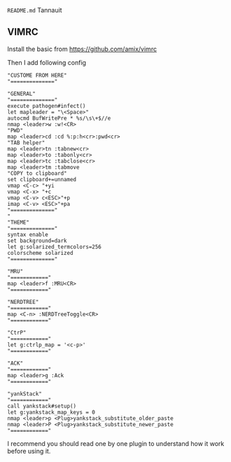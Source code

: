 `README.md` Tannauit

## VIMRC ##
Install the basic from https://github.com/amix/vimrc

Then I add following config

	"CUSTOME FROM HERE"
	"=============="
	
	"GENERAL"
	"=============="
	execute pathogen#infect()
	let mapleader = "\<Space>"
	autocmd BufWritePre * %s/\s\+$//e
	nmap <leader>w :w!<CR>
	"PWD"
	map <leader>cd :cd %:p:h<cr>:pwd<cr>
	"TAB helper"
	map <leader>tn :tabnew<cr>
	map <leader>to :tabonly<cr>
	map <leader>tc :tabclose<cr>
	map <leader>tm :tabmove
	"COPY to clipboard"
	set clipboard+=unnamed
	vmap <C-c> "+yi
	vmap <C-x> "+c
	vmap <C-v> c<ESC>"+p
	imap <C-v> <ESC>"+pa
	"=============="
	"
	"THEME"
	"=============="
	syntax enable
	set background=dark
	let g:solarized_termcolors=256
	colorscheme solarized
	"=============="
	
	"MRU"
	"============"
	map <leader>f :MRU<CR>
	"============"
	
	"NERDTREE"
	"============"
	map <C-n> :NERDTreeToggle<CR>
	"============"
	
	"CtrP"
	"============"
	let g:ctrlp_map = '<c-p>'
	"============"
	
	"ACK"
	"============"
	map <leader>g :Ack
	"============"
	
	"yankStack"
	"============"
	call yankstack#setup()
	let g:yankstack_map_keys = 0
	nmap <leader>p <Plug>yankstack_substitute_older_paste
	nmap <leader>P <Plug>yankstack_substitute_newer_paste
	"============"

I recommend you should read one by one plugin to understand how it work before using it.
